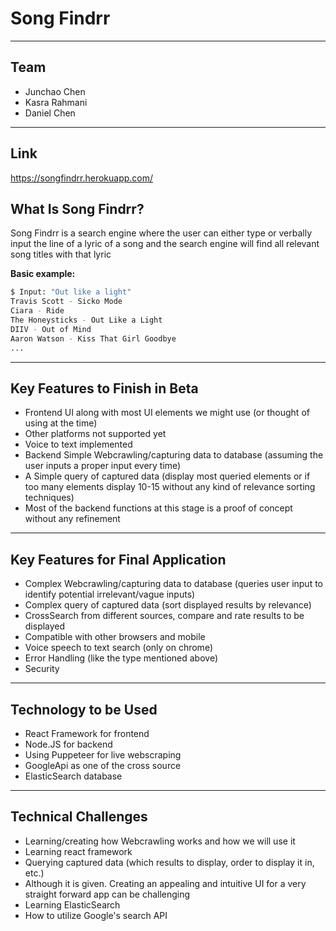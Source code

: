 # Song Findrr
---
## Team
- Junchao Chen
- Kasra Rahmani
- Daniel Chen
---

## Link
https://songfindrr.herokuapp.com/

## What Is Song Findrr?
Song Findrr is a search engine where the user can either type or verbally input the line of a lyric of a song and the search engine will find all relevant song titles with that lyric

**Basic example:**

```sh
$ Input: "Out like a light"
Travis Scott - Sicko Mode
Ciara - Ride
The Honeysticks - Out Like a Light
DIIV - Out of Mind
Aaron Watson - Kiss That Girl Goodbye
...
```
---
## Key Features to Finish in Beta
- Frontend UI along with most UI elements we might use (or thought of using at the time)
- Other platforms not supported yet
- Voice to text implemented
- Backend Simple Webcrawling/capturing data to database  (assuming the user inputs a proper input every time)
- A Simple query of captured data (display most queried elements or if too many elements display 10-15 without any kind of relevance sorting techniques)
- Most of the backend functions at this stage is a proof of concept without any refinement
---

## Key Features for Final Application
- Complex Webcrawling/capturing data to database (queries user input to identify potential irrelevant/vague inputs)
- Complex query of captured data (sort displayed results by relevance)
- CrossSearch from different sources, compare and rate results to be displayed
- Compatible with other browsers and mobile
- Voice speech to text search (only on chrome)
- Error Handling (like the type mentioned above)
- Security
---

## Technology to be Used
- React Framework for frontend
- Node.JS for backend
- Using Puppeteer for live webscraping
- GoogleApi as one of the cross source
- ElasticSearch database
---

## Technical Challenges
- Learning/creating how Webcrawling works and how we will use it
- Learning react framework
- Querying captured data (which results to display, order to display it in,  etc.)
- Although it is given. Creating an appealing and intuitive UI for a very straight forward app can be challenging
- Learning ElasticSearch
- How to utilize Google's search API

